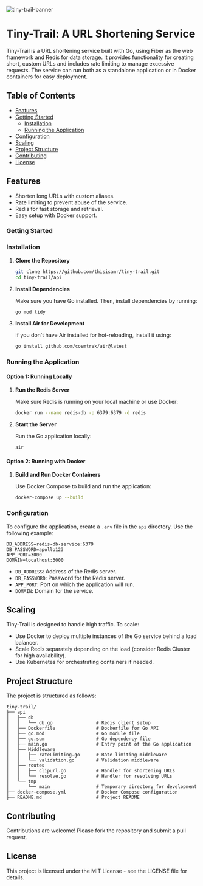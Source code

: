 ![tiny-trail-banner](https://github.com/user-attachments/assets/aa4e2525-4829-46b6-8e77-e2abba432e65)

# Tiny-Trail: A URL Shortening Service

Tiny-Trail is a URL shortening service built with Go, using Fiber as the web framework and Redis for data storage. It provides functionality for creating short, custom URLs and includes rate limiting to manage excessive requests. The service can run both as a standalone application or in Docker containers for easy deployment.

## Table of Contents

- [Features](#features)
- [Getting Started](#getting-started)
  - [Installation](#installation)
  - [Running the Application](#running-the-application)
- [Configuration](#configuration)
- [Scaling](#scaling)
- [Project Structure](#project-structure)
- [Contributing](#contributing)
- [License](#license)

## Features

- Shorten long URLs with custom aliases.
- Rate limiting to prevent abuse of the service.
- Redis for fast storage and retrieval.
- Easy setup with Docker support.

### Getting Started

### Installation

1. **Clone the Repository**

   ```bash
   git clone https://github.com/thisisamr/tiny-trail.git
   cd tiny-trail/api
   ```

2. **Install Dependencies**

   Make sure you have Go installed. Then, install dependencies by running:

   ```bash
   go mod tidy
   ```

3. **Install Air for Development**

   If you don't have Air installed for hot-reloading, install it using:

   ```bash
   go install github.com/cosmtrek/air@latest
   ```

### Running the Application

#### Option 1: Running Locally

1. **Run the Redis Server**

   Make sure Redis is running on your local machine or use Docker:

   ```bash
   docker run --name redis-db -p 6379:6379 -d redis
   ```

2. **Start the Server**

   Run the Go application locally:

   ```bash
   air
   ```

#### Option 2: Running with Docker

1. **Build and Run Docker Containers**

   Use Docker Compose to build and run the application:

   ```bash
   docker-compose up --build
   ```

### Configuration

To configure the application, create a `.env` file in the `api` directory. Use the following example:

```text
DB_ADDRESS=redis-db-service:6379
DB_PASSWORD=apollo123
APP_PORT=3000
DOMAIN=localhost:3000
```

- `DB_ADDRESS`: Address of the Redis server.
- `DB_PASSWORD`: Password for the Redis server.
- `APP_PORT`: Port on which the application will run.
- `DOMAIN`: Domain for the service.

## Scaling

Tiny-Trail is designed to handle high traffic. To scale:

- Use Docker to deploy multiple instances of the Go service behind a load balancer.
- Scale Redis separately depending on the load (consider Redis Cluster for high availability).
- Use Kubernetes for orchestrating containers if needed.

## Project Structure

The project is structured as follows:

```text
tiny-trail/
├── api
│   ├── db
│   │   └── db.go                # Redis client setup
│   ├── Dockerfile               # Dockerfile for Go API
│   ├── go.mod                   # Go module file
│   ├── go.sum                   # Go dependency file
│   ├── main.go                  # Entry point of the Go application
│   ├── Middleware
│   │   ├── rateLimiting.go      # Rate limiting middleware
│   │   └── validation.go        # Validation middleware
│   ├── routes
│   │   ├── clipurl.go           # Handler for shortening URLs
│   │   └── resolve.go           # Handler for resolving URLs
│   └── tmp
│       └── main                 # Temporary directory for development
├── docker-compose.yml           # Docker Compose configuration
├── README.md                    # Project README
```

## Contributing

Contributions are welcome! Please fork the repository and submit a pull request.

## License

This project is licensed under the MIT License - see the LICENSE file for details.